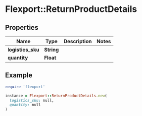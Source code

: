# Flexport::ReturnProductDetails

## Properties

| Name | Type | Description | Notes |
| ---- | ---- | ----------- | ----- |
| **logistics_sku** | **String** |  |  |
| **quantity** | **Float** |  |  |

## Example

```ruby
require 'flexport'

instance = Flexport::ReturnProductDetails.new(
  logistics_sku: null,
  quantity: null
)
```

